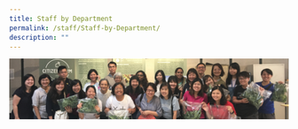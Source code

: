 ```yaml
---
title: Staff by Department
permalink: /staff/Staff-by-Department/
description: ""
---
```

![](/images/staff_sub_banner.jpg)